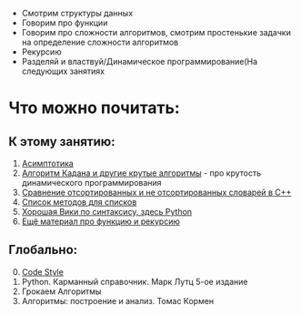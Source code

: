 * Смотрим структуры данных
* Говорим про функции
* Говорим про сложности алгоритмов, смотрим простенькие задачки на определение сложности алгоритмов
* Рекурсию
* Разделяй и властвуй/Динамическое программирование(На следующих занятиях

# Что можно почитать:

## К этому занятию:
1. [Асимптотика](https://wiki.algocode.ru/index.php?title=O-%D0%BD%D0%BE%D1%82%D0%B0%D1%86%D0%B8%D1%8F_light_version) 
2. [Алгоритм Кадана и другие крутые алгоритмы](https://habr.com/ru/post/539166/) - про крутость динамического программирования
3. [Сравнение отсортированных и не отсортированных словарей в C++](https://www.geeksforgeeks.org/map-vs-unordered_map-c/)
4. [Список методов для списков](https://www.w3schools.com/python/python_lists_methods.asp)
5. [Хорошая Вики по синтаксису, здесь Python](https://www.w3schools.com/python)
6. [Ещё материал про функцию и рекурсию](https://informatics.msk.ru/course/view.php?id=5)
## Глобально:
0. [Сode Style](https://peps.python.org/pep-0008/)
1. Python. Карманный справочник. Марк Лутц 5-ое издание
2. Грокаем Алгоритмы 
3. Алгоритмы: построение и анализ. Томас Кормен 


